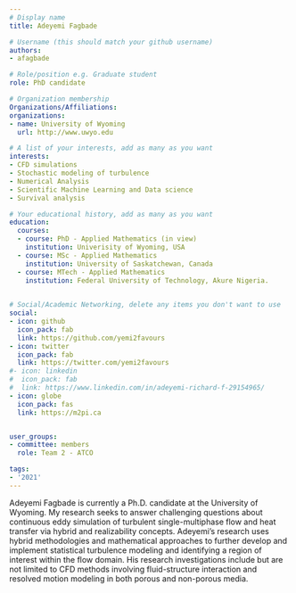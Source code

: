 ```yaml
---
# Display name
title: Adeyemi Fagbade

# Username (this should match your github username)
authors:
- afagbade

# Role/position e.g. Graduate student
role: PhD candidate

# Organization membership
Organizations/Affiliations:
organizations:
- name: University of Wyoming
  url: http://www.uwyo.edu

# A list of your interests, add as many as you want
interests:
- CFD simulations
- Stochastic modeling of turbulence
- Numerical Analysis
- Scientific Machine Learning and Data science
- Survival analysis

# Your educational history, add as many as you want
education:
  courses:
  - course: PhD - Applied Mathematics (in view)
    institution: Univerisity of Wyoming, USA
  - course: MSc - Applied Mathematics
    institution: University of Saskatchewan, Canada
  - course: MTech - Applied Mathematics
    institution: Federal University of Technology, Akure Nigeria.
    

# Social/Academic Networking, delete any items you don't want to use
social:
- icon: github
  icon_pack: fab
  link: https://github.com/yemi2favours
- icon: twitter
  icon_pack: fab
  link: https://twitter.com/yemi2favours
#- icon: linkedin
#  icon_pack: fab
#  link: https://www.linkedin.com/in/adeyemi-richard-f-29154965/
- icon: globe
  icon_pack: fas
  link: https://m2pi.ca


user_groups:
- committee: members
  role: Team 2 - ATCO 

tags:
- '2021'
---
```

Adeyemi Fagbade is currently a Ph.D. candidate at the University of Wyoming. 
My research seeks to answer challenging questions about continuous eddy simulation of turbulent single-multiphase flow and heat transfer via hybrid and realizability concepts.
Adeyemi’s research uses hybrid methodologies and mathematical approaches to further develop and implement statistical turbulence modeling and
identifying a region of interest within the flow domain. His research investigations include but are not limited to CFD methods involving fluid-structure
interaction and resolved motion modeling in both porous and non-porous media.

